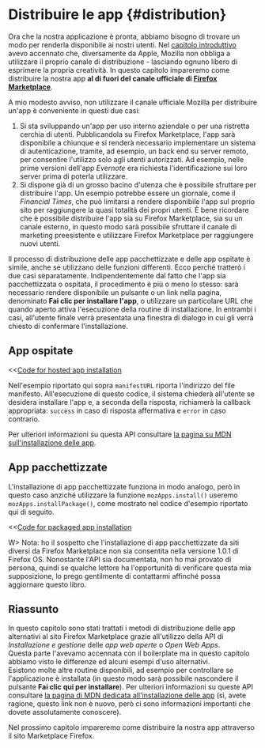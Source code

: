 # Distribuire le app {#distribution}

Ora che la nostra applicazione è pronta, abbiamo bisogno di trovare un modo per renderla disponibile ai nostri utenti. Nel [capitolo introduttivo](#introduction) avevo accennato che, diversamente da Apple, Mozilla non obbliga a utilizzare il proprio canale di distribuzione - lasciando ognuno libero di esprimere la propria creatività. In questo capitolo impareremo come distribuire la nostra app **al di fuori del canale ufficiale di [Firefox Marketplace](http://marketplace.firefox.com)**. 

A mio modesto avviso, non utilizzare il canale ufficiale Mozilla per distribuire un'app è conveniente in questi due casi:

 1. Si sta sviluppando un'app per uso interno aziendale o per una ristretta cerchia di utenti. Pubblicandola su Firefox Marketplace, l'app sarà disponibile a chiunque e si renderà necessario implementare un sistema di autenticazione, tramite, ad esempio, un back end su server remoto, per consentire l'utilizzo solo agli utenti autorizzati. Ad esempio, nelle prime versioni dell'app *Evernote* era richiesta l'identificazione sui loro server prima di poterla utilizzare.
 2. Si dispone già di un grosso bacino d'utenza che è possibile sfruttare per distribuire l'app. Un esempio potrebbe essere un giornale, come il *Financial Times*, che può limitarsi a rendere disponibile l'app sul proprio sito per raggiungere la quasi totalità dei propri utenti. È bene ricordare che è possibile distribuire l'app sia su Firefox Marketplace, sia su un canale esterno, in questo modo sarà possibile sfruttare il canale di marketing preesistente e utilizzare Firefox Marketplace per raggiungere nuovi utenti.

Il processo di distribuzione delle app pacchettizzate e delle app ospitate è simile, anche se utilizzano delle funzioni differenti. Ecco perché tratterò i due casi separatamente. Indipendentemente dal fatto che l'app sia pacchettizzata o ospitata, il procedimento è più o meno lo stesso: sarà necessario rendere disponibile un pulsante o un link nella pagina, denominato **Fai clic per installare l'app**, o utilizzare un particolare URL che quando aperto attiva l'esecuzione della routine di installazione. In entrambi i casi, all'utente finale verrà presentata una finestra di dialogo in cui gli verrà chiesto di confermare l'installazione.

## App ospitate

<<[Code for hosted app installation](code/distribution/hosted_apps_distribution.js)

Nell'esempio riportato qui sopra `manifestURL` riporta l'indirizzo del file manifesto. All'esecuzione di questo codice, il sistema chiederà all'utente se desidera installare l'app e, a seconda della risposta, richiamerà la callback appropriata: `success` in caso di risposta affermativa e `error` in caso contrario.

Per ulteriori informazioni su questa API consultare [la pagina su MDN sull'installazione delle app](https://developer.mozilla.org/docs/Apps/JavaScript_API).

## App pacchettizzate

L'installazione di app pacchettizzate funziona in modo analogo, però in questo caso anziché utilizzare la funzione `mozApps.install()` useremo `mozApps.installPackage()`, come mostrato nel codice d'esempio riportato qui di seguito.

<<[Code for packaged app installation](code/distribution/packaged_apps_distribution.js)

W> Nota: ho il sospetto che l'installazione di app pacchettizzate da siti diversi da Firefox Marketplace non sia consentita nella versione 1.0.1 di Firefox OS. Nonostante l'API sia documentata, non ho mai provato di persona, quindi se qualche lettore ha l'opportunità di verificare questa mia supposizione, lo prego gentilmente di contattarmi affinché possa aggiornare questo libro.

## Riassunto

In questo capitolo sono stati trattati i metodi di distribuzione delle app alternativi al sito Firefox Marketplace grazie all'utilizzo della API di *Installazione e gestione* delle *app web aperte* o *Open Web Apps*.  
Questa parte l'avevamo accennata con il boilerplate ma in questo capitolo abbiamo visto le differenze ed alcuni esempi d'uso alternativi.  
Esistono molte altre routine disponibili, ad esempio per controllare se l'applicazione è installata (in questo modo sarà possibile nascondere il pulsante **Fai clic qui per installare**). Per ulteriori informazioni su queste API consultare [la pagina di MDN dedicata all'installazione delle app](https://developer.mozilla.org/docs/Apps/JavaScript_API) (sì, avete ragione, questo link non è nuovo, però ci sono informazioni importanti che dovete assolutamente conoscere).

Nel prossimo capitolo impareremo come distribuire la nostra app attraverso il sito Marketplace Firefox.
